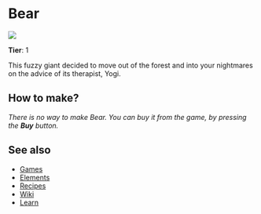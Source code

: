 # Bear

![](/wiki/images/item.bear.png)

**Tier**: 1

This fuzzy giant decided to move out of the forest and into your nightmares on the advice of its therapist, Yogi.

## How to make?

_There is no way to make Bear. You can buy it from the game, by pressing the **Buy** button._

## See also

* [Games](/wiki/games)
* [Elements](/wiki/elements)
* [Recipes](/wiki/recipes)
* [Wiki](/wiki/index)
* [Learn](/learn/index)